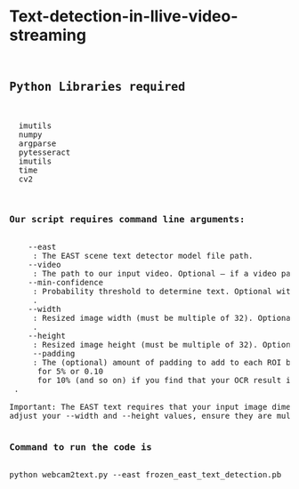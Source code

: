 # Text-detection-in-llive-video-streaming
<pre>

<h2>Python Libraries required</h2>

  imutils
  numpy
  argparse
  pytesseract
  imutils
  time
  cv2

  <h3>Our script requires command line arguments:</h3>
    --east
     : The EAST scene text detector model file path.
    --video
     : The path to our input video. Optional — if a video path is provided then the webcam will not be used.
    --min-confidence
     : Probability threshold to determine text. Optional with default=0.5
     .
    --width
     : Resized image width (must be multiple of 32). Optional with default=320
     .
    --height
     : Resized image height (must be multiple of 32). Optional with default=320
     --padding
     : The (optional) amount of padding to add to each ROI border. You might try values of 0.05
      for 5% or 0.10
      for 10% (and so on) if you find that your OCR result is incorrect.
 .

Important: The EAST text requires that your input image dimensions be multiples of 32, so if you choose to 
adjust your --width and --height values, ensure they are multiples of 32!
  
<h3>Command to run the code is</h3>
python webcam2text.py --east frozen_east_text_detection.pb 
  
</pre>
